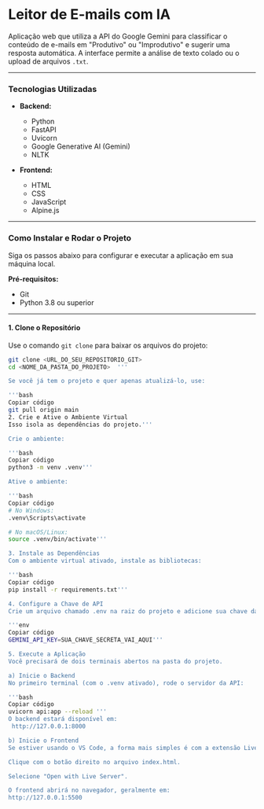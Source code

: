 # Leitor de E-mails com IA

Aplicação web que utiliza a API do Google Gemini para classificar o conteúdo de e-mails em "Produtivo" ou "Improdutivo" e sugerir uma resposta automática. A interface permite a análise de texto colado ou o upload de arquivos `.txt`.

---

### Tecnologias Utilizadas

* **Backend:**
  * Python
  * FastAPI
  * Uvicorn
  * Google Generative AI (Gemini)
  * NLTK

* **Frontend:**
  * HTML
  * CSS
  * JavaScript
  * Alpine.js

---

### Como Instalar e Rodar o Projeto

Siga os passos abaixo para configurar e executar a aplicação em sua máquina local.

**Pré-requisitos:**
* Git
* Python 3.8 ou superior

---

#### 1. Clone o Repositório

Use o comando `git clone` para baixar os arquivos do projeto:

```bash
git clone <URL_DO_SEU_REPOSITORIO_GIT>
cd <NOME_DA_PASTA_DO_PROJETO>  '''

Se você já tem o projeto e quer apenas atualizá-lo, use:

'''bash
Copiar código
git pull origin main
2. Crie e Ative o Ambiente Virtual
Isso isola as dependências do projeto.'''

Crie o ambiente:

'''bash
Copiar código
python3 -m venv .venv'''

Ative o ambiente:

'''bash
Copiar código
# No Windows:
.venv\Scripts\activate

# No macOS/Linux:
source .venv/bin/activate'''

3. Instale as Dependências
Com o ambiente virtual ativado, instale as bibliotecas:

'''bash
Copiar código
pip install -r requirements.txt'''

4. Configure a Chave de API
Crie um arquivo chamado .env na raiz do projeto e adicione sua chave da API do Gemini:

'''env
Copiar código
GEMINI_API_KEY=SUA_CHAVE_SECRETA_VAI_AQUI'''

5. Execute a Aplicação
Você precisará de dois terminais abertos na pasta do projeto.

a) Inicie o Backend
No primeiro terminal (com o .venv ativado), rode o servidor da API:

'''bash
Copiar código
uvicorn api:app --reload '''
O backend estará disponível em:
 http://127.0.0.1:8000

b) Inicie o Frontend
Se estiver usando o VS Code, a forma mais simples é com a extensão Live Server:

Clique com o botão direito no arquivo index.html.

Selecione "Open with Live Server".

O frontend abrirá no navegador, geralmente em:
http://127.0.0.1:5500